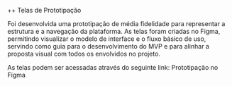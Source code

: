 ++ Telas de Prototipação

Foi desenvolvida uma prototipação de média fidelidade para representar a estrutura e a navegação da plataforma. As telas foram criadas no Figma, permitindo visualizar o modelo de interface e o fluxo básico de uso, servindo como guia para o desenvolvimento do MVP e para alinhar a proposta visual com todos os envolvidos no projeto.

As telas podem ser acessadas através do seguinte link: Prototipação no Figma
